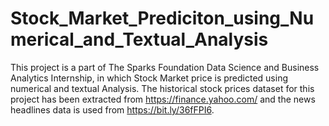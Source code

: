 # Stock_Market_Prediciton_using_Numerical_and_Textual_Analysis
 This project is a part of The Sparks Foundation Data Science and Business Analytics Internship, in which Stock Market price is predicted using numerical and textual Analysis. The historical stock prices dataset for this project has been extracted from https://finance.yahoo.com/ and the news headlines data is used from https://bit.ly/36fFPI6.
